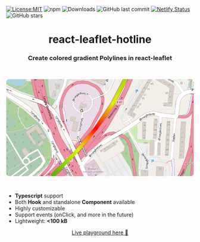 [![License:MIT](https://img.shields.io/badge/License-MIT-yellow.svg)](https://opensource.org/licenses/MIT)
![npm](https://img.shields.io/npm/v/react-leaflet-hotline)
![Downloads](https://img.shields.io/github/downloads/peacefulotter/react-leaflet-hotline/total)
![GitHub last commit](https://img.shields.io/github/last-commit/peacefulotter/react-leaflet-hotline)
[![Netlify Status](https://api.netlify.com/api/v1/badges/48c9fde3-3471-4408-9f78-0528bc484cc1/deploy-status)](https://app.netlify.com/sites/react-leaflet-hotline/deploys)
![GitHub stars](https://img.shields.io/github/stars/peacefulotter/react-leaflet-hotline?style=social)

<div align="center">
    <h1>react-leaflet-hotline</h2>
    <h3>Create colored gradient Polylines in react-leaflet</h3>
    <br />
    <p align="center">
        <img style='border-radius: 8px' src="./overview.png" alt="" width="850px" />
    </p>
</div>
<br />
<div>
  <ul style='margin-top: 10px'>
    <li><b>Typescript</b> support</li>
    <li>Both <b>Hook</b> and standalone <b>Component</b> available</li>
    <li>Highly customizable</li>
    <li>Support events (onClick, and more in the future)</li>
    <li>Lightweight: <b> <100 kB </b> </li>
  </ul>
</div>

<div>
  <p align="center">
    <a href="https://react-leaflet-hotline.netlify.app" target="_blank">
    Live playground here 🎨
    </a>
  </p>
</div>